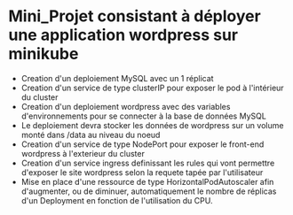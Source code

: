 # Mini_Projet consistant à déployer une application wordpress sur minikube

                                    

- Creation d'un deploiement MySQL avec un 1 réplicat
- Creation d'un service de type clusterIP pour exposer le pod à  l'intérieur du cluster
- Creation d'un deploiement wordpress avec des variables d'environnements pour se connecter à la base de données MySQL 
- Le deploiement devra stocker les données de wordpress sur un volume monté  dans /data au niveau du noeud
- Creation d'un service de type NodePort pour exposer le front-end wordpress à l'exterieur du cluster
- Creation d'un service ingress definissant les rules qui vont permettre d'exposer le site wordpress selon la requete tapée par l'utilisateur
- Mise en place d'une ressource de type HorizontalPodAutoscaler afin d'augmenter, ou de diminuer, automatiquement le nombre de réplicas d'un Deployment en fonction de     l'utilisation du CPU.
